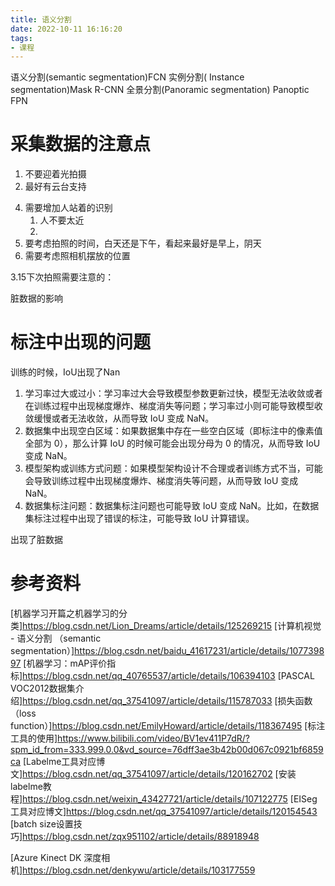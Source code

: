 ```yaml
---
title: 语义分割
date: 2022-10-11 16:16:20
tags:
- 课程
---
```




语义分割(semantic segmentation)FCN
实例分割( Instance segmentation)Mask R-CNN
全景分割(Panoramic segmentation) Panoptic FPN

# 采集数据的注意点
1. 不要迎着光拍摄
2. 最好有云台支持
<!-- 3. 采集的图片，虽然分文件夹，但是文件名还是得处理，不然重名了 -->
4. 需要增加人站着的识别
   1. 人不要太近
   2. 
5. 要考虑拍照的时间，白天还是下午，看起来最好是早上，阴天
6. 需要考虑照相机摆放的位置


3.15下次拍照需要注意的：


脏数据的影响

# 标注中出现的问题
训练的时候，IoU出现了Nan
1. 学习率过大或过小：学习率过大会导致模型参数更新过快，模型无法收敛或者在训练过程中出现梯度爆炸、梯度消失等问题；学习率过小则可能导致模型收敛缓慢或者无法收敛，从而导致 IoU 变成 NaN。
2. 数据集中出现空白区域：如果数据集中存在一些空白区域（即标注中的像素值全部为 0），那么计算 IoU 的时候可能会出现分母为 0 的情况，从而导致 IoU 变成 NaN。
3. 模型架构或训练方式问题：如果模型架构设计不合理或者训练方式不当，可能会导致训练过程中出现梯度爆炸、梯度消失等问题，从而导致 IoU 变成 NaN。
4. 数据集标注问题：数据集标注问题也可能导致 IoU 变成 NaN。比如，在数据集标注过程中出现了错误的标注，可能导致 IoU 计算错误。

出现了脏数据


# 参考资料
[机器学习开篇之机器学习的分类]https://blog.csdn.net/Lion_Dreams/article/details/125269215
[计算机视觉 - 语义分割 （semantic segmentation）]https://blog.csdn.net/baidu_41617231/article/details/107739897
[机器学习：mAP评价指标]https://blog.csdn.net/qq_40765537/article/details/106394103
[PASCAL VOC2012数据集介绍]https://blog.csdn.net/qq_37541097/article/details/115787033
[损失函数（loss function）]https://blog.csdn.net/EmilyHoward/article/details/118367495
[标注工具的使用]https://www.bilibili.com/video/BV1ev411P7dR/?spm_id_from=333.999.0.0&vd_source=76dff3ae3b42b00d067c0921bf6859ca
[Labelme工具对应博文]https://blog.csdn.net/qq_37541097/article/details/120162702
[安装labelme教程]https://blog.csdn.net/weixin_43427721/article/details/107122775
[EISeg工具对应博文]https://blog.csdn.net/qq_37541097/article/details/120154543
[batch size设置技巧]https://blog.csdn.net/zqx951102/article/details/88918948

[Azure Kinect DK 深度相机]https://blog.csdn.net/denkywu/article/details/103177559

